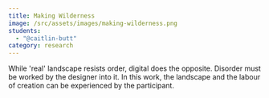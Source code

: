 ```yaml
---
title: Making Wilderness
image: /src/assets/images/making-wilderness.png
students:
  - "@caitlin-butt"
category: research
---
```

While 'real' landscape resists order, digital does the opposite. Disorder must be worked by the designer into it. In this work, the landscape and the labour of creation can be experienced by the participant.